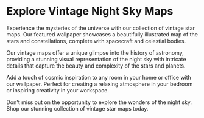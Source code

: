 <!--font:Poppins-->

# Explore Vintage Night Sky Maps

Experience the mysteries of the universe with our collection of vintage star maps. Our featured wallpaper showcases a beautifully illustrated map of the stars and constellations, complete with spacecraft and celestial bodies.

Our vintage maps offer a unique glimpse into the history of astronomy, providing a stunning visual representation of the night sky with intricate details that capture the beauty and complexity of the stars and planets.

Add a touch of cosmic inspiration to any room in your home or office with our wallpaper. Perfect for creating a relaxing atmosphere in your bedroom or inspiring creativity in your workspace.

Don't miss out on the opportunity to explore the wonders of the night sky. Shop our stunning collection of vintage star maps today.

<!--

Write me markdown content of website with wallpaper:

"A vintage map of the stars and constellations, with detailed illustrations of spacecraft and celestial bodies."

The header of the page should not be copy of the text but rather a real content of the website which is using this wallpaper.


---


# Stellar Cartography: Explore the Cosmos with Vintage Maps

Discover the wonders of the universe with our collection of vintage star maps. Our featured wallpaper showcases a detailed illustration of the stars and constellations, complete with spacecraft and celestial bodies.

Whether you're an amateur astronomer or simply fascinated by the mysteries of the cosmos, our vintage maps offer a unique glimpse into the history of astronomy. Each map is meticulously crafted to provide a stunning visual representation of the night sky, complete with intricate details that capture the beauty and complexity of the stars and planets.

Our wallpaper is perfect for adding a touch of cosmic inspiration to any room in your home or office. Whether you're looking to create a relaxing atmosphere in your bedroom or inspire creativity in your workspace, our vintage star maps are sure to impress.

So why wait? Start exploring the cosmos today with our stunning collection of vintage star maps.


---


Heading is too long, rewrite whole content.


---


# Explore the Cosmos with Vintage Star Maps

Step into the mysteries of the universe with our collection of vintage star maps. Our featured wallpaper showcases a beautifully illustrated map of the stars and constellations, complete with spacecraft and celestial bodies.

Our vintage maps offer a unique glimpse into the history of astronomy, providing a stunning visual representation of the night sky with intricate details that capture the beauty and complexity of the stars and planets.

Add a touch of cosmic inspiration to any room in your home or office with our wallpaper. Perfect for creating a relaxing atmosphere in your bedroom or inspiring creativity in your workspace.

Don't wait to start exploring the cosmos. Shop our stunning collection of vintage star maps today.


---


Heading is too long, rewrite whole content.


---


# Vintage Star Maps: Explore the Wonders of the Universe

Discover the mysteries of the cosmos with our collection of vintage star maps. Our featured wallpaper showcases a beautifully illustrated map of the stars and constellations, complete with spacecraft and celestial bodies.

Our vintage maps offer a unique glimpse into the history of astronomy, providing a stunning visual representation of the night sky with intricate details that capture the beauty and complexity of the stars and planets.

Add a touch of cosmic inspiration to any room in your home or office with our wallpaper. Perfect for creating a relaxing atmosphere in your bedroom or inspiring creativity in your workspace.

Don't wait to start exploring the wonders of the universe. Shop our stunning collection of vintage star maps today.


---


Heading is too long, rewrite whole content.


---


# Vintage Star Maps: Discover the Wonders of the Night Sky

Experience the mysteries of the universe with our collection of vintage star maps. Our featured wallpaper showcases a beautifully illustrated map of the stars and constellations, complete with spacecraft and celestial bodies.

Our vintage maps offer a unique glimpse into the history of astronomy, providing a stunning visual representation of the night sky with intricate details that capture the beauty and complexity of the stars and planets.

Add a touch of cosmic inspiration to any room in your home or office with our wallpaper. Perfect for creating a relaxing atmosphere in your bedroom or inspiring creativity in your workspace.

Don't miss out on the opportunity to explore the wonders of the night sky. Shop our stunning collection of vintage star maps today.


---


Write me a Google font which is best fitting for the website.

Pick from the list:
- Futura
- Lato
- Poppins
- Dancing Script
- Exo 2
- Inter
- Roboto
- Orbitron
- IBM Plex Sans
- Montserrat
- Lobster
- Open Sans
- Playfair Display
- Great Vibes
- Raleway
- Barlow Condensed
- Alegreya


Write just the font name nothing else.


---


Poppins

-->
